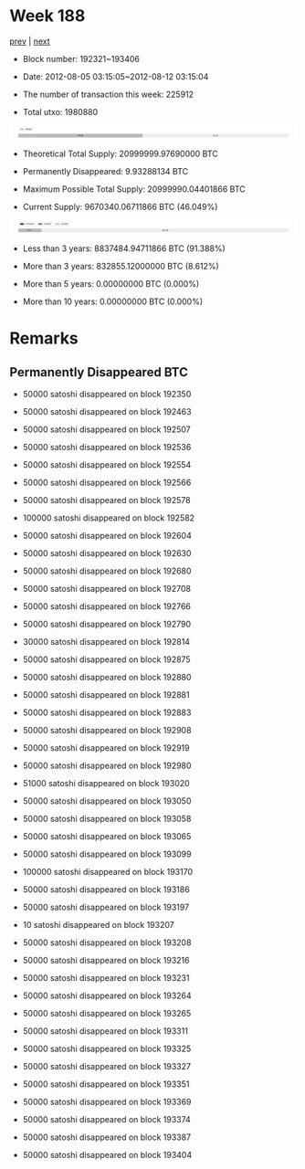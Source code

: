 # Week 188

[prev](week0187.md) | [next](week0189.md)

- Block number: 192321~193406

- Date: 2012-08-05 03:15:05~2012-08-12 03:15:04

- The number of transaction this week: 225912

- Total utxo: 1980880

![](../images/mined_week0188.png)

- Theoretical Total Supply: 20999999.97690000 BTC

- Permanently Disappeared: 9.93288134 BTC

- Maximum Possible Total Supply: 20999990.04401866 BTC

- Current Supply: 9670340.06711866 BTC (46.049%)

![](../images/year_week0188.png)


- Less than 3 years: 8837484.94711866 BTC (91.388%)

- More than 3 years: 832855.12000000 BTC (8.612%)

- More than 5 years: 0.00000000 BTC (0.000%)

- More than 10 years: 0.00000000 BTC (0.000%)

# Remarks

## Permanently Disappeared BTC

- 50000 satoshi disappeared on block 192350

- 50000 satoshi disappeared on block 192463

- 50000 satoshi disappeared on block 192507

- 50000 satoshi disappeared on block 192536

- 50000 satoshi disappeared on block 192554

- 50000 satoshi disappeared on block 192566

- 50000 satoshi disappeared on block 192578

- 100000 satoshi disappeared on block 192582

- 50000 satoshi disappeared on block 192604

- 50000 satoshi disappeared on block 192630

- 50000 satoshi disappeared on block 192680

- 50000 satoshi disappeared on block 192708

- 50000 satoshi disappeared on block 192766

- 50000 satoshi disappeared on block 192790

- 30000 satoshi disappeared on block 192814

- 50000 satoshi disappeared on block 192875

- 50000 satoshi disappeared on block 192880

- 50000 satoshi disappeared on block 192881

- 50000 satoshi disappeared on block 192883

- 50000 satoshi disappeared on block 192908

- 50000 satoshi disappeared on block 192919

- 50000 satoshi disappeared on block 192980

- 51000 satoshi disappeared on block 193020

- 50000 satoshi disappeared on block 193050

- 50000 satoshi disappeared on block 193058

- 50000 satoshi disappeared on block 193065

- 50000 satoshi disappeared on block 193099

- 100000 satoshi disappeared on block 193170

- 50000 satoshi disappeared on block 193186

- 50000 satoshi disappeared on block 193197

- 10 satoshi disappeared on block 193207

- 50000 satoshi disappeared on block 193208

- 50000 satoshi disappeared on block 193216

- 50000 satoshi disappeared on block 193231

- 50000 satoshi disappeared on block 193264

- 50000 satoshi disappeared on block 193265

- 50000 satoshi disappeared on block 193311

- 50000 satoshi disappeared on block 193325

- 50000 satoshi disappeared on block 193327

- 50000 satoshi disappeared on block 193351

- 50000 satoshi disappeared on block 193369

- 50000 satoshi disappeared on block 193374

- 50000 satoshi disappeared on block 193387

- 50000 satoshi disappeared on block 193404

